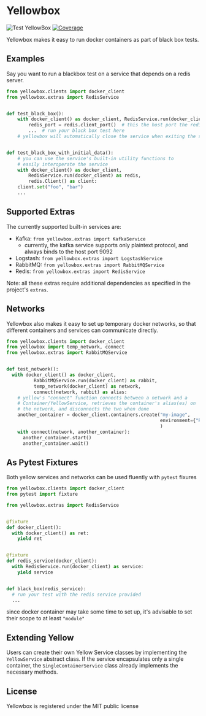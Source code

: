 # Yellowbox
![Test YellowBox](https://github.com/biocatchltd/yellowbox/workflows/Test%20YellowBox/badge.svg?branch=master)
[![Coverage](https://codecov.io/github/biocatchltd/yellowbox/coverage.svg?branch=master)](https://codecov.io/github/biocatchltd/yellowbox?branch=master)


Yellowbox makes it easy to run docker containers as part of black box tests.
## Examples
Say you want to run a blackbox test on a service that depends on a redis server.

```python
from yellowbox.clients import docker_client
from yellowbox.extras import RedisService


def test_black_box():
    with docker_client() as docker_client, RedisService.run(docker_client) as redis:
        redis_port = redis.client_port()  # this the host port the redis
        ...  # run your black box test here
    # yellowbox will automatically close the service when exiting the scope


def test_black_box_with_initial_data():
    # you can use the service's built-in utility functions to
    # easily interoperate the service
    with docker_client() as docker_client,
        RedisService.run(docker_client) as redis,
        redis.Client() as client:
    client.set("foo", "bar")
    ...
```
## Supported Extras
The currently supported built-in services are:
* Kafka: `from yellowbox.extras import KafkaService`
    * currently, the kafka service supports only plaintext protocol, and always binds to the host port 9092
* Logstash: `from yellowbox.extras import LogstashService`
* RabbitMQ: `from yellowbox.extras import RabbitMQService`
* Redis: `from yellowbox.extras import RedisService`

Note: all these extras require additional dependencies as specified in the project's `extras`.
## Networks
Yellowbox also makes it easy to set up temporary docker networks, so that different containers and services can
communicate directly.

```python
from yellowbox.clients import docker_client
from yellowbox import temp_network, connect
from yellowbox.extras import RabbitMQService


def test_network():
  with docker_client() as docker_client,
          RabbitMQService.run(docker_client) as rabbit,
          temp_network(docker_client) as network,
          connect(network, rabbit) as alias:
    # yellow's "connect" function connects between a network and a
    # Container/YellowService, retrieves the container's alias(es) on 
    # the network, and disconnects the two when done
    another_container = docker_client.containers.create("my-image",
                                                        environment={"RABBITMQ_HOSTNAME": alias[0]}
                                                        )
    with connect(network, another_container):
      another_container.start()
      another_container.wait()
```
## As Pytest Fixtures
Both yellow services and networks can be used fluently with `pytest` fixures

```python
from yellowbox.clients import docker_client
from pytest import fixture

from yellowbox.extras import RedisService


@fixture
def docker_client():
  with docker_client() as ret:
    yield ret


@fixture
def redis_service(docker_client):
  with RedisService.run(docker_client) as service:
    yield service


def black_box(redis_service):
  # run your test with the redis service provided
  ...
```
since docker container may take some time to set up, it's advisable to set their scope to at least `"module"`
## Extending Yellow
Users can create their own Yellow Service classes by implementing the `YellowService` abstract class.
If the service encapsulates only a single container, the `SingleContainerService` class already implements
the necessary methods.

## License
Yellowbox is registered under the MIT public license
